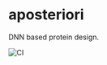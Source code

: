 # aposteriori
DNN based protein design.

![CI](https://github.com/wells-wood-research/aposteriori/workflows/CI/badge.svg)
